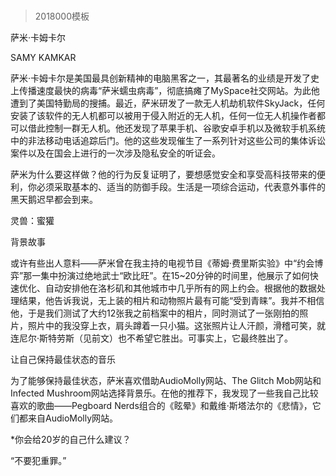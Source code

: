 # 
> 2018000模板


萨米·卡姆卡尔


SAMY KAMKAR


萨米·卡姆卡尔是美国最具创新精神的电脑黑客之一，其最著名的业绩是开发了史上传播速度最快的病毒“萨米蠕虫病毒”，彻底搞瘫了MySpace社交网站。为此他遭到了美国特勤局的搜捕。最近，萨米研发了一款无人机劫机软件SkyJack，任何安装了该软件的无人机都可以被用于侵入附近的无人机，任何一位无人机操作者都可以借此控制一群无人机。他还发现了苹果手机、谷歌安卓手机以及微软手机系统中的非法移动电话追踪后门。他的这些发现催生了一系列针对这些公司的集体诉讼案件以及在国会上进行的一次涉及隐私安全的听证会。

萨米为什么要这样做？他的行为反复证明了，要想感觉安全和享受高科技带来的便利，你必须采取基本的、适当的防御手段。生活是一项综合运动，代表意外事件的黑天鹅迟早都会到来。

灵兽：蜜獾


背景故事

或许有些出人意料——萨米曾在我主持的电视节目《蒂姆·费里斯实验》中“约会博弈”那一集中扮演过绝地武士“欧比旺”。在15~20分钟的时间里，他展示了如何快速优化、自动安排他在洛杉矶和其他城市中几乎所有的网上约会。根据他的数据处理结果，他告诉我说，无上装的相片和动物照片最有可能“受到青睐”。我并不相信他，于是我们测试了大约12张我之前档案中的相片，同时测试了一张刚拍的照片，照片中的我没穿上衣，肩头蹲着一只小猫。这张照片让人汗颜，滑稽可笑，就连尼尔·斯特劳斯（见前文）也不希望它胜出。可事实上，它最终胜出了。


让自己保持最佳状态的音乐

为了能够保持最佳状态，萨米喜欢借助AudioMolly网站、The Glitch Mob网站和Infected Mushroom网站选择背景乐。在他的推荐下，我发现了一些我自己比较喜欢的歌曲——Pegboard Nerds组合的《眩晕》和戴维·斯塔法尔的《悲情》，它们都来自AudioMolly网站。

*你会给20岁的自己什么建议？

“不要犯重罪。”


